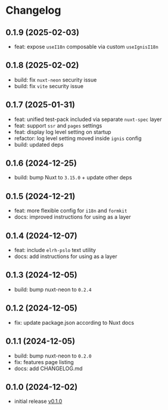 # Changelog

## 0.1.9 (2025-02-03)
- feat: expose `useI18n` composable via custom `useIgnisI18n`

## 0.1.8 (2025-02-02)
- build: fix `nuxt-neon` security issue
- build: fix `vite` security issue

## 0.1.7 (2025-01-31)
- feat: unified test-pack included via separate `nuxt-spec` layer
- feat: support `ssr` and `pages` settings
- feat: display log level setting on startup
- refactor: log level setting moved inside `ignis` config
- build: updated deps

## 0.1.6 (2024-12-25)
- build: bump Nuxt to `3.15.0` + update other deps

## 0.1.5 (2024-12-21)
- feat: more flexible config for `i18n` and `formkit`
- docs: improved instructions for using as a layer

## 0.1.4 (2024-12-07)
- feat: include `elrh-pslo` text utility
- docs: add instructions for using as a layer

## 0.1.3 (2024-12-05)
- build: bump nuxt-neon to `0.2.4`

## 0.1.2 (2024-12-05)
- fix: update package.json according to Nuxt docs

## 0.1.1 (2024-12-05)
- build: bump nuxt-neon to `0.2.0`
- fix: features page listing
- docs: add CHANGELOG.md

## 0.1.0 (2024-12-02)
- initial release [v0.1.0](https://github.com/AloisSeckar/nuxt-ignis/releases/tag/v0.1.0)
